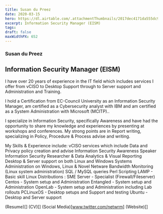 ```yaml
---
title: Susan du Preez
date: 2020-03-15
hero: https://dl.airtable.com/.attachmentThumbnails/2017dec4171da555dc9b1f9307d90aba/71b3a893
excerpt: Information Security Manager (EISM)
tags: 
draft: false
maxWidthPX: 652
---
```









### Susan du Preez
## Information Security Manager (EISM)

I have over 20 years of experience in the IT field which includes services I offer from
vCISO to Desktop Support through to Server support and Administration and Training.

I hold a Certification from EC-Council University as an Information Security Manager, am certified as a Cybersecurity analyst with IBM and am certified as a System Administration with Microsoft (MCITP)..

I specialize in Information Security, specifically Awareness and have had the opportunity to share my knowledge and experiences by presenting at workshops and conferences.
My strong points are in Report writing, specializing in Policy, Procedure & Process advise and writing.




My Skills & Experience include:
vCISO services which include Data and Privacy policy creation and advise
Information Security Awareness Speaker
Information Security Researcher & Data Analytics & Visual Reporting
Desktop & Server support on both Linux and Windows
Systems Administration on Windows, Linux & Novel Netware
Bandwidth Monitoring (Linux system administration)
SQL / MySQL queries
Perl Scripting
LAMP - Basic skill
Linux Distributions :
SME Server - Specialist (Firewall/Fileserver)
Centos - System setup and Administration
Entangled - System setup and Administration
OpenLab - System setup and Administration including Lab rollouts
PCLinuxOS - Desktop setups and Support and testing
Ubuntu - Desktop and Server support 

(Resume)[]
(CV)[]
(Social Media)[www.twitter.com/netwrm]
(Website)[]

